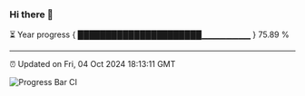 ### Hi there 👋

⏳ Year progress { ██████████████████████▁▁▁▁▁▁▁▁ } 75.89 %

---

⏰ Updated on Fri, 04 Oct 2024 18:13:11 GMT

![Progress Bar CI](https://github.com/Shyam-Makwana/GitHub-Actions-Demo/workflows/Progress%20Bar%20CI/badge.svg)
